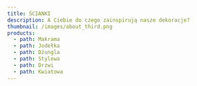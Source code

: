 ```yaml
---
title: ŚCIANKI
description: A Ciebie do czego zainspirują nasze dekoracje?
thumbnail: /images/about_third.png
products:
  - path: Makrama
  - path: Jodełka
  - path: Dżungla
  - path: Stylowa
  - path: Drzwi
  - path: Kwiatowa
---
```


